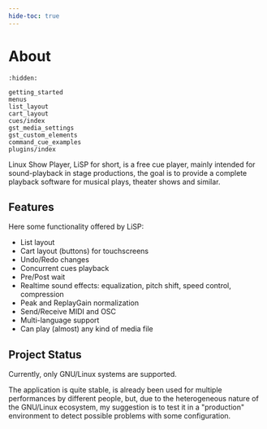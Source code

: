```yaml
---
hide-toc: true
---
```


# About

```{toctree}
:hidden:

getting_started
menus
list_layout
cart_layout
cues/index
gst_media_settings
gst_custom_elements
command_cue_examples
plugins/index
```


Linux Show Player, LiSP for short, is a free cue player, mainly intended for sound-playback in stage productions,
the goal is to provide a complete playback software for musical plays, theater shows and similar.

## Features

Here some functionality offered by LiSP:

* List layout
* Cart layout (buttons) for touchscreens
* Undo/Redo changes
* Concurrent cues playback
* Pre/Post wait
* Realtime sound effects: equalization, pitch shift, speed control, compression
* Peak and ReplayGain normalization
* Send/Receive MIDI and OSC
* Multi-language support
* Can play (almost) any kind of media file

## Project Status

Currently, only GNU/Linux systems are supported.

The application is quite stable, is already been used for multiple performances
by different people, but, due to the heterogeneous nature of the GNU/Linux ecosystem,
my suggestion is to test it in a "production" environment to detect possible problems
with some configuration.
